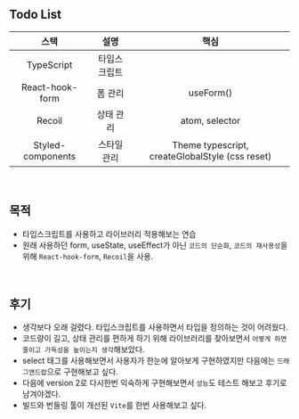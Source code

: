 ## Todo List

|       스택        |     설명     |                      핵심                       |
| :---------------: | :----------: | :---------------------------------------------: |
|    TypeScript     | 타입스크립트 |                                                 |
|  React-hook-form  |   폼 관리    |                    useForm()                    |
|      Recoil       |  상태 관리   |                 atom, selector                  |
| Styled-components | 스타일 관리  | Theme typescript, createGlobalStyle (css reset) |

<br>

## 목적

- 타입스크립트를 사용하고 라이브러리 적용해보는 연습
- 원래 사용하던 form, useState, useEffect가 아닌 `코드의 단순화`, `코드의 재사용성`을 위해 `React-hook-form`, `Recoil`을 사용.

<br>

## 후기

- 생각보다 오래 걸렸다. 타입스크립트를 사용하면서 타입을 정의하는 것이 어려웠다.
- 코드량이 길고, 상태 관리를 편하게 하기 위해 라이브러리를 찾아보면서 `어떻게 하면 줄이고 가독성을 높이는지 생각`해보았다.
- select 태그를 사용해보면서 사용자가 한눈에 알아보게 구현하였지만 다음에는 `드래그앤드랍`으로 구현해보고 싶다.
- 다음에 version 2로 다시한번 익숙하게 구현해보면서 `성능`도 테스트 해보고 후기로 남겨야겠다.
- 빌드와 번들링 툴이 개선된 `Vite`를 한번 사용해보고 싶다.
